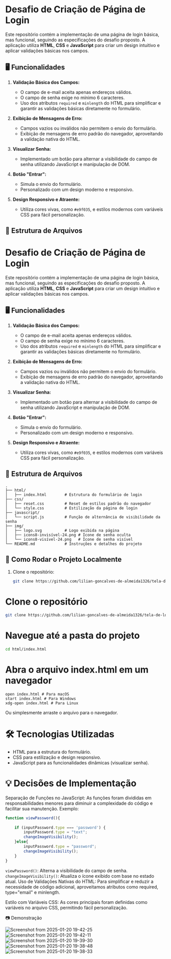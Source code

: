 # Desafio de Criação de Página de Login

Este repositório contém a implementação de uma página de login básica, mas funcional, seguindo as especificações do desafio proposto. A aplicação utiliza **HTML**, **CSS** e **JavaScript** para criar um design intuitivo e aplicar validações básicas nos campos.

## 🖥️ Funcionalidades

1. **Validação Básica dos Campos:**
   - O campo de e-mail aceita apenas endereços válidos.
   - O campo de senha exige no mínimo 6 caracteres.
   - Uso dos atributos `required` e `minlength` do HTML para simplificar e garantir as validações básicas diretamente no formulário.

2. **Exibição de Mensagens de Erro:**
   - Campos vazios ou inválidos não permitem o envio do formulário.
   - Exibição de mensagens de erro padrão do navegador, aproveitando a validação nativa do HTML.

3. **Visualizar Senha:**
   - Implementado um botão para alternar a visibilidade do campo de senha utilizando JavaScript e manipulação de DOM.

4. **Botão "Entrar":**
   - Simula o envio do formulário.
   - Personalizado com um design moderno e responsivo.

5. **Design Responsivo e Atraente:**
   - Utiliza cores vivas, como `#e9f035`, e estilos modernos com variáveis CSS para fácil personalização.

## 📂 Estrutura de Arquivos
# Desafio de Criação de Página de Login

Este repositório contém a implementação de uma página de login básica, mas funcional, seguindo as especificações do desafio proposto. A aplicação utiliza **HTML**, **CSS** e **JavaScript** para criar um design intuitivo e aplicar validações básicas nos campos.

## 🖥️ Funcionalidades

1. **Validação Básica dos Campos:**
   - O campo de e-mail aceita apenas endereços válidos.
   - O campo de senha exige no mínimo 6 caracteres.
   - Uso dos atributos `required` e `minlength` do HTML para simplificar e garantir as validações básicas diretamente no formulário.

2. **Exibição de Mensagens de Erro:**
   - Campos vazios ou inválidos não permitem o envio do formulário.
   - Exibição de mensagens de erro padrão do navegador, aproveitando a validação nativa do HTML.

3. **Visualizar Senha:**
   - Implementado um botão para alternar a visibilidade do campo de senha utilizando JavaScript e manipulação de DOM.

4. **Botão "Entrar":**
   - Simula o envio do formulário.
   - Personalizado com um design moderno e responsivo.

5. **Design Responsivo e Atraente:**
   - Utiliza cores vivas, como `#e9f035`, e estilos modernos com variáveis CSS para fácil personalização.

## 📂 Estrutura de Arquivos

```plaintext
.
├── html/
│   ├── index.html        # Estrutura do formulário de login
├── css/
│   ├── reset.css         # Reset de estilos padrão do navegador
│   └── style.css         # Estilização da página de login
├── javascript/
│   └── script.js         # Função de alternância de visibilidade da senha
├── img/
│   ├── logo.svg          # Logo exibida na página
│   ├── icons8-invisível-24.png # Ícone de senha oculta
│   └── icons8-visível-24.png   # Ícone de senha visível
└── README.md             # Instruções e detalhes do projeto
```

## 🚀 Como Rodar o Projeto Localmente

1. Clone o repositório:
   ```bash
   git clone https://github.com/lilian-goncalves-de-almeida1326/tela-de-login-simples.git
   
# Clone o repositório
  ```bash
  git clone https://github.com/lilian-goncalves-de-almeida1326/tela-de-login-simples.git
```

# Navegue até a pasta do projeto
 ```bash
cd html/index.html
```


# Abra o arquivo index.html em um navegador
```
open index.html # Para macOS
start index.html # Para Windows
xdg-open index.html # Para Linux
```

Ou simplesmente arraste o arquivo para o navegador.
# 🛠️ Tecnologias Utilizadas
- HTML para a estrutura do formulário.
- CSS para estilização e design responsivo.
- JavaScript para as funcionalidades dinâmicas (visualizar senha).

# 💡 Decisões de Implementação
Separação de Funções no JavaScript: As funções foram divididas em responsabilidades menores para diminuir a complexidade do código e facilitar sua manutenção. Exemplo:
```javascript
function viewPassword(){
    
    if (inputPassword.type === 'password') {
        inputPassword.type = "text";
        changeImageVisibility();
    }else{
        inputPassword.type = "password";
        changeImageVisibility();
    }
}

```

`viewPassword()`: Alterna a visibilidade do campo de senha.
`changeImageVisibility()`: Atualiza o ícone exibido com base no estado atual.
Uso de Validações Nativas do HTML: Para simplificar e reduzir a necessidade de código adicional, aproveitamos atributos como required, type="email" e minlength.

Estilo com Variáveis CSS: As cores principais foram definidas como variáveis no arquivo CSS, permitindo fácil personalização.

📷 Demonstração

![Screenshot from 2025-01-20 19-42-25](https://github.com/user-attachments/assets/17d7be0d-f7a4-4fab-97fd-70dc61728823)
![Screenshot from 2025-01-20 19-42-11](https://github.com/user-attachments/assets/86c4da88-a582-4056-a831-6964b60e24ca)
![Screenshot from 2025-01-20 19-39-30](https://github.com/user-attachments/assets/81b6b24d-ce7a-4a38-8104-3ad33a031e89)
![Screenshot from 2025-01-20 19-38-48](https://github.com/user-attachments/assets/cd7c5850-be1a-4091-950e-d0d4013d01ef)
![Screenshot from 2025-01-20 19-38-33](https://github.com/user-attachments/assets/630289ed-a868-4df2-8911-194f5a341a16)

